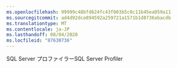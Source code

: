 ```yaml
---
ms.openlocfilehash: 99999c48bfd624fc43f803b5c0c11b45ea059a11
ms.sourcegitcommit: ad4d92dce894592a259721a1571b1d8736abacdb
ms.translationtype: MT
ms.contentlocale: ja-JP
ms.lasthandoff: 08/04/2020
ms.locfileid: "87630736"
---
```

<span data-ttu-id="ddb58-101">SQL Server プロファイラー</span><span class="sxs-lookup"><span data-stu-id="ddb58-101">SQL Server Profiler</span></span>
